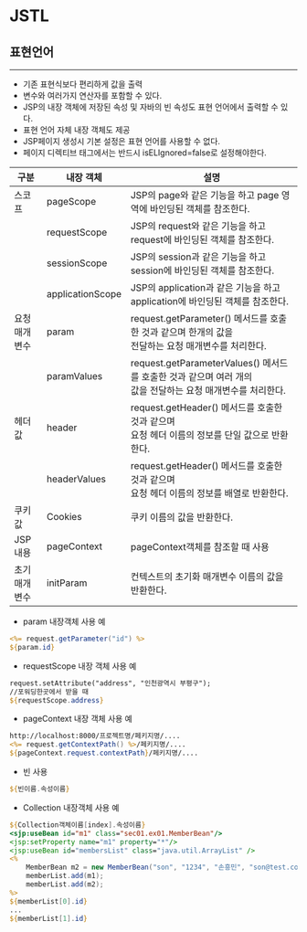 # JSTL

## 표현언어

---

* 기존 표현식보다 편리하게 값을 출력
* 변수와 여러가지 연산자를 포함할 수 있다.
* JSP의 내장 객체에 저장된 속성 및 자바의 빈 속성도 표현 언어에서 출력할 수 있다.
* 표현 언어 자체 내장 객체도 제공
* JSP페이지 생성시 기본 설정은 표현 언어를 사용할 수 없다.
* 페이지 디렉티브 태그에서는 반드시 isELIgnored=false로 설정해야한다.

| 구분          | 내장 객체        | 설명                                                         |
| ------------- | ---------------- | ------------------------------------------------------------ |
| 스코프        | pageScope        | JSP의 page와 같은 기능을 하고 page 영역에 바인딩된 객체를 참조한다. |
|               | requestScope     | JSP의 request와 같은 기능을 하고 request에 바인딩된 객체를 참조한다. |
|               | sessionScope     | JSP의 session과 같은 기능을 하고 session에 바인딩된 객체를 참조한다. |
|               | applicationScope | JSP의 application과 같은 기능을 하고 application에 바인딩된 객체를 참조한다. |
| 요청 매개변수 | param            | request.getParameter() 메서드를 호출한 것과 같으며 한개의 값을<br />전달하는 요청 매개변수를 처리한다. |
|               | paramValues      | request.getParameterValues() 메서드를 호출한 것과 같으며 여러 개의<br />값을 전달하는 요청 매개변수를 처리한다. |
| 헤더값        | header           | request.getHeader() 메서드를 호출한 것과 같으며<br />요청 헤더 이름의 정보를 단일 값으로 반환한다. |
|               | headerValues     | request.getHeader() 메서드를 호출한 것과 같으며<br />요청 헤더 이름의 정보를 배열로 반환한다. |
| 쿠키 값       | Cookies          | 쿠키 이름의 값을 반환한다.                                   |
| JSP 내용      | pageContext      | pageContext객체를 참조할 때 사용                             |
| 초기 매개변수 | initParam        | 컨텍스트의 초기화 매개변수 이름의 값을 반환한다.             |



* param 내장객체 사용 예

```jsp
<%= request.getParameter("id") %>
${param.id}
```

* requestScope 내장 객체 사용 예

```jsp
request.setAttribute("address", "인천광역시 부평구");
//포워딩한곳에서 받을 때
${requestScope.address}
```

* pageContext 내장 객체 사용 예

```jsp
http://localhost:8000/프로젝트명/페키지명/....
<%= request.getContextPath() %>/페키지명/....
${pageContext.request.contextPath}/페키지명/....
```

* 빈 사용

```jsp
${빈이름.속성이름}
```

* Collection 내장객체 사용 예

```jsp
${Collection객체이름[index].속성이름}
<sjp:useBean id="m1" class="sec01.ex01.MemberBean"/>
<jsp:setProperty name="m1" property="*"/>
<jsp:useBean id="membersList" class="java.util.ArrayList" />
<%
	MemberBean m2 = new MemberBean("son", "1234", "손흥민", "son@test.com");
	memberList.add(m1);
	memberList.add(m2);
%>
${memberList[0].id}
...
${memberList[1].id}
```

